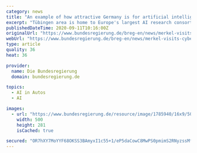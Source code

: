 ```yaml
---
category: news
title: "An example of how attractive Germany is for artificial intelligence companies"
excerpt: "Tübingen area is home to Europe's largest AI research consortium. Chancellor Angela Merkel paid a virtual visit."
publishedDateTime: 2020-09-11T10:16:00Z
originalUrl: "https://www.bundesregierung.de/breg-en/news/merkel-visits-cyber-valley-1783704"
webUrl: "https://www.bundesregierung.de/breg-en/news/merkel-visits-cyber-valley-1783704"
type: article
quality: 36
heat: 36

provider:
  name: Die Bundesregierung
  domain: bundesregierung.de

topics:
  - AI in Autos
  - AI

images:
  - url: "https://www.bundesregierung.de/resource/image/1785940/16x9/500/281/71f489c12cc7832d1e82d01ff0cc0cfe/CI/2020-09-09-cyber-valley-startbild.jpg"
    width: 500
    height: 281
    isCached: true

secured: "OR7hXY7MoYYF68OKSS3BAmyxI1c55+1/eP5daCowC8MwPS0pmimS2RNyzssMfHT1x0FrvypbGtmVaBohJIHdThrGq16H58hT7K3X39rpH/OvaKiMRW9dlUWl078PC8Dgtv5o7GPrp5PgdgmbcR5IEVdqpiZPXIEeE/OQ0uSAagCrBIhMzAB26pzCB2jZKwass5uCHgt/xJXIHr5WlYvEmwTzVk7QMktOFPAyac5e+m1tMKtyLaKHeC8/acipH6mnsgI2nPZZrAC9iEaWCtnWwIzQrIXvi0pFo+1TV2BOQWMouGkRPvETNNqM7L9rIHM0lG9IeUDYrArkTdL7T8UG7buL89UnbaP+vyrkNWktin8=;dCQBngaYuBTDT4TgNEORWQ=="
---
```



